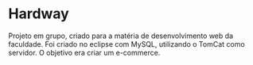 # Hardway
Projeto em grupo, criado para a matéria de desenvolvimento web da faculdade.
Foi criado no eclipse com MySQL, utilizando o TomCat como servidor.
O objetivo era criar um e-commerce.
